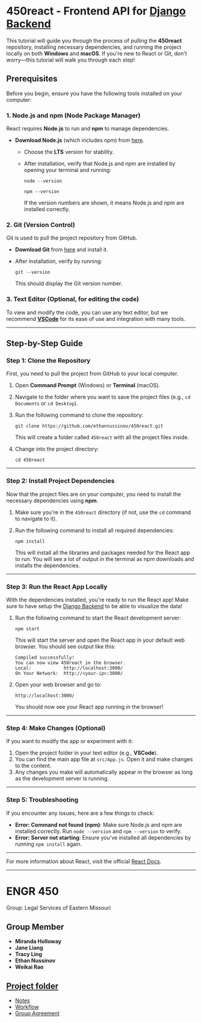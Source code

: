 # 450react - Frontend API for [Django Backend](https://github.com/ethannussinov/450django)

This tutorial will guide you through the process of pulling the **450react** repository, installing necessary dependencies, and running the project locally on both **Windows** and **macOS**. If you're new to React or Git, don't worry—this tutorial will walk you through each step!

## Prerequisites

Before you begin, ensure you have the following tools installed on your computer:

### 1. **Node.js** and **npm** (Node Package Manager)

React requires **Node.js** to run and **npm** to manage dependencies.

- **Download Node.js** (which includes npm) from [here](https://nodejs.org/).
  - Choose the **LTS** version for stability.
  - After installation, verify that Node.js and npm are installed by opening your terminal and running:

    ```
    node --version
    ```

    ```
    npm --version
    ```

    If the version numbers are shown, it means Node.js and npm are installed correctly.

### 2. **Git** (Version Control)

Git is used to pull the project repository from GitHub.

- **Download Git** from [here](https://git-scm.com/downloads) and install it.
- After installation, verify by running:

    ```
    git --version
    ```

    This should display the Git version number.

### 3. **Text Editor** (Optional, for editing the code)

To view and modify the code, you can use any text editor, but we recommend **[VSCode](https://code.visualstudio.com/)** for its ease of use and integration with many tools.

---

## Step-by-Step Guide

### Step 1: Clone the Repository

First, you need to pull the project from GitHub to your local computer.

1. Open **Command Prompt** (Windows) or **Terminal** (macOS).
2. Navigate to the folder where you want to save the project files (e.g., `cd Documents` or `cd Desktop`).
3. Run the following command to clone the repository:

    ```
    git clone https://github.com/ethannussinov/450react.git
    ```

    This will create a folder called `450react` with all the project files inside.

4. Change into the project directory:

    ```
    cd 450react
    ```

---

### Step 2: Install Project Dependencies

Now that the project files are on your computer, you need to install the necessary dependencies using **npm**.

1. Make sure you're in the `450react` directory (if not, use the `cd` command to navigate to it).
2. Run the following command to install all required dependencies:

    ```
    npm install
    ```

    This will install all the libraries and packages needed for the React app to run. You will see a lot of output in the terminal as npm downloads and installs the dependencies.

---

### Step 3: Run the React App Locally

With the dependencies installed, you're ready to run the React app!
Make sure to have setup the [Django Backend](https://github.com/ethannussinov/450django) to be able to visualize the data! 

1. Run the following command to start the React development server:

    ```
    npm start
    ```

    This will start the server and open the React app in your default web browser. You should see output like this:

    ```
    Compiled successfully!
    You can now view 450react in the browser.
    Local:            http://localhost:3000/
    On Your Network:  http://<your-ip>:3000/
    ```

2. Open your web browser and go to:

    ```
    http://localhost:3000/
    ```

    You should now see your React app running in the browser!

---

### Step 4: Make Changes (Optional)

If you want to modify the app or experiment with it:

1. Open the project folder in your text editor (e.g., **VSCode**).
2. You can find the main app file at `src/App.js`. Open it and make changes to the content.
3. Any changes you make will automatically appear in the browser as long as the development server is running.

---

### Step 5: Troubleshooting

If you encounter any issues, here are a few things to check:

- **Error: Command not found (npm)**: Make sure Node.js and npm are installed correctly. Run `node --version` and `npm --version` to verify.
- **Error: Server not starting**: Ensure you've installed all dependencies by running `npm install` again.

---

For more information about React, visit the official [React Docs](https://reactjs.org/docs/getting-started.html).

---

# ENGR 450
Group: Legal Services of Eastern Missouri

## Group Member
- **Miranda Holloway**
- **Jane Liang**
- **Tracy Ling**
- **Ethan Nussinov**
- **Weikai Rao**

## [Project folder](https://drive.google.com/drive/folders/1KImTPVNQsajQ0MIaXFMV0oq46aQdnxQT?usp=sharing)
- [Notes](https://docs.google.com/document/d/1dKP0HwJ23uh5wZUP7m7hoKlWuwNvSVmQHEZ3nOAO3nA/edit?usp=sharing)
- [Workflow](https://docs.google.com/document/d/1qj174FcWKuHYrVdtRbXpAXxmEfMV8sX9JkUPP5KFsqY/edit?usp=sharing)
- [Group Agreement](https://docs.google.com/document/d/1Yvs95x9c3Z8XzddlH2N_Etrt5KiJcsiE/edit?usp=sharing&ouid=113753529268353883148&rtpof=true&sd=true)
